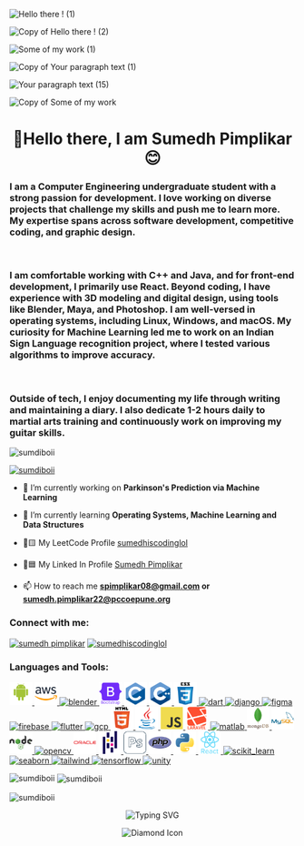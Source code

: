 <p align="center">
  
  ![Hello there ! (1)](https://github.com/user-attachments/assets/b50ee559-d676-46a1-8ff5-469c09977c95)

</p>

<p align="center">

  ![Copy of Hello there ! (2)](https://github.com/user-attachments/assets/3abdcb90-58ad-4093-ad35-3c697ceba455)

  ![Some of my work (1)](https://github.com/user-attachments/assets/ada7e11f-fc4d-4405-aa21-bac22b3c3462)

  ![Copy of Your paragraph text (1)](https://github.com/user-attachments/assets/dd2b035f-1896-430d-b0f8-4cc50a05b754)
  
  ![Your paragraph text (15)](https://github.com/user-attachments/assets/5d825b17-ad65-4f66-b573-0ebf20705b5e)

  ![Copy of Some of my work](https://github.com/user-attachments/assets/f8925142-9f6b-4a64-a7c2-b2e8774616ce)




</p>



<h1 align="center">👋Hello there, I am Sumedh Pimplikar😊</h1>
<h3 align="justfiy">I am a Computer Engineering undergraduate student with a strong passion for development. I love working on diverse projects that challenge my skills and push me to learn more. My expertise spans across software development, competitive coding, and graphic design. 
<br>
<br>
<br>

I am comfortable working with C++ and Java, and for front-end development, I primarily use React. Beyond coding, I have experience with 3D modeling and digital design, using tools like Blender, Maya, and Photoshop. I am well-versed in operating systems, including Linux, Windows, and macOS. My curiosity for Machine Learning led me to work on an Indian Sign Language recognition project, where I tested various algorithms to improve accuracy.
<br>  





<br>
<br>
Outside of tech, I enjoy documenting my life through writing and maintaining a diary. I also dedicate 1-2 hours daily to martial arts training and continuously work on improving my guitar skills.</h3>

<p align="left"> <img src="https://komarev.com/ghpvc/?username=sumdiboii&label=Profile%20views&color=0e75b6&style=flat" alt="sumdiboii" /> </p>

<p align="left"> <a href="https://github.com/ryo-ma/github-profile-trophy"><img src="https://github-profile-trophy.vercel.app/?username=sumdiboii" alt="sumdiboii" /></a> </p>

- 🔭 I’m currently working on **Parkinson's Prediction via Machine Learning**

- 🌱 I’m currently learning **Operating Systems, Machine Learning and Data Structures**

- 🔎🟨 My LeetCode Profile [sumedhiscodinglol](https://leetcode.com/u/sumedhiscodinglol/)

- 🔎🟦 My Linked In Profile [Sumedh Pimplikar](https://www.linkedin.com/in/sumedh-pimplikar/)

- 📫 How to reach me **spimplikar08@gmail.com or sumedh.pimplikar22@pccoepune.org**

<h3 align="left">Connect with me:</h3>
<p align="left">
<a href="https://linkedin.com/in/sumedh pimplikar" target="blank"><img align="center" src="https://raw.githubusercontent.com/rahuldkjain/github-profile-readme-generator/master/src/images/icons/Social/linked-in-alt.svg" alt="sumedh pimplikar" height="30" width="40" /></a>
<a href="https://www.leetcode.com/sumedhiscodinglol" target="blank"><img align="center" src="https://raw.githubusercontent.com/rahuldkjain/github-profile-readme-generator/master/src/images/icons/Social/leet-code.svg" alt="sumedhiscodinglol" height="30" width="40" /></a>
</p>

<h3 align="left">Languages and Tools:</h3>
<p align="left"> <a href="https://developer.android.com" target="_blank" rel="noreferrer"> <img src="https://raw.githubusercontent.com/devicons/devicon/master/icons/android/android-original-wordmark.svg" alt="android" width="40" height="40"/> </a> <a href="https://aws.amazon.com" target="_blank" rel="noreferrer"> <img src="https://raw.githubusercontent.com/devicons/devicon/master/icons/amazonwebservices/amazonwebservices-original-wordmark.svg" alt="aws" width="40" height="40"/> </a> <a href="https://www.blender.org/" target="_blank" rel="noreferrer"> <img src="https://download.blender.org/branding/community/blender_community_badge_white.svg" alt="blender" width="40" height="40"/> </a> <a href="https://getbootstrap.com" target="_blank" rel="noreferrer"> <img src="https://raw.githubusercontent.com/devicons/devicon/master/icons/bootstrap/bootstrap-plain-wordmark.svg" alt="bootstrap" width="40" height="40"/> </a> <a href="https://www.cprogramming.com/" target="_blank" rel="noreferrer"> <img src="https://raw.githubusercontent.com/devicons/devicon/master/icons/c/c-original.svg" alt="c" width="40" height="40"/> </a> <a href="https://www.w3schools.com/cpp/" target="_blank" rel="noreferrer"> <img src="https://raw.githubusercontent.com/devicons/devicon/master/icons/cplusplus/cplusplus-original.svg" alt="cplusplus" width="40" height="40"/> </a> <a href="https://www.w3schools.com/css/" target="_blank" rel="noreferrer"> <img src="https://raw.githubusercontent.com/devicons/devicon/master/icons/css3/css3-original-wordmark.svg" alt="css3" width="40" height="40"/> </a> <a href="https://dart.dev" target="_blank" rel="noreferrer"> <img src="https://www.vectorlogo.zone/logos/dartlang/dartlang-icon.svg" alt="dart" width="40" height="40"/> </a> <a href="https://www.djangoproject.com/" target="_blank" rel="noreferrer"> <img src="https://cdn.worldvectorlogo.com/logos/django.svg" alt="django" width="40" height="40"/> </a> <a href="https://www.figma.com/" target="_blank" rel="noreferrer"> <img src="https://www.vectorlogo.zone/logos/figma/figma-icon.svg" alt="figma" width="40" height="40"/> </a> <a href="https://firebase.google.com/" target="_blank" rel="noreferrer"> <img src="https://www.vectorlogo.zone/logos/firebase/firebase-icon.svg" alt="firebase" width="40" height="40"/> </a> <a href="https://flutter.dev" target="_blank" rel="noreferrer"> <img src="https://www.vectorlogo.zone/logos/flutterio/flutterio-icon.svg" alt="flutter" width="40" height="40"/> </a> <a href="https://cloud.google.com" target="_blank" rel="noreferrer"> <img src="https://www.vectorlogo.zone/logos/google_cloud/google_cloud-icon.svg" alt="gcp" width="40" height="40"/> </a> <a href="https://www.w3.org/html/" target="_blank" rel="noreferrer"> <img src="https://raw.githubusercontent.com/devicons/devicon/master/icons/html5/html5-original-wordmark.svg" alt="html5" width="40" height="40"/> </a> <a href="https://www.java.com" target="_blank" rel="noreferrer"> <img src="https://raw.githubusercontent.com/devicons/devicon/master/icons/java/java-original.svg" alt="java" width="40" height="40"/> </a> <a href="https://developer.mozilla.org/en-US/docs/Web/JavaScript" target="_blank" rel="noreferrer"> <img src="https://raw.githubusercontent.com/devicons/devicon/master/icons/javascript/javascript-original.svg" alt="javascript" width="40" height="40"/> </a> <a href="https://laravel.com/" target="_blank" rel="noreferrer"> <img src="https://raw.githubusercontent.com/devicons/devicon/master/icons/laravel/laravel-plain-wordmark.svg" alt="laravel" width="40" height="40"/> </a> <a href="https://www.mathworks.com/" target="_blank" rel="noreferrer"> <img src="https://upload.wikimedia.org/wikipedia/commons/2/21/Matlab_Logo.png" alt="matlab" width="40" height="40"/> </a> <a href="https://www.mongodb.com/" target="_blank" rel="noreferrer"> <img src="https://raw.githubusercontent.com/devicons/devicon/master/icons/mongodb/mongodb-original-wordmark.svg" alt="mongodb" width="40" height="40"/> </a> <a href="https://www.mysql.com/" target="_blank" rel="noreferrer"> <img src="https://raw.githubusercontent.com/devicons/devicon/master/icons/mysql/mysql-original-wordmark.svg" alt="mysql" width="40" height="40"/> </a> <a href="https://nodejs.org" target="_blank" rel="noreferrer"> <img src="https://raw.githubusercontent.com/devicons/devicon/master/icons/nodejs/nodejs-original-wordmark.svg" alt="nodejs" width="40" height="40"/> </a> <a href="https://opencv.org/" target="_blank" rel="noreferrer"> <img src="https://www.vectorlogo.zone/logos/opencv/opencv-icon.svg" alt="opencv" width="40" height="40"/> </a> <a href="https://www.oracle.com/" target="_blank" rel="noreferrer"> <img src="https://raw.githubusercontent.com/devicons/devicon/master/icons/oracle/oracle-original.svg" alt="oracle" width="40" height="40"/> </a> <a href="https://pandas.pydata.org/" target="_blank" rel="noreferrer"> <img src="https://raw.githubusercontent.com/devicons/devicon/2ae2a900d2f041da66e950e4d48052658d850630/icons/pandas/pandas-original.svg" alt="pandas" width="40" height="40"/> </a> <a href="https://www.photoshop.com/en" target="_blank" rel="noreferrer"> <img src="https://raw.githubusercontent.com/devicons/devicon/master/icons/photoshop/photoshop-line.svg" alt="photoshop" width="40" height="40"/> </a> <a href="https://www.php.net" target="_blank" rel="noreferrer"> <img src="https://raw.githubusercontent.com/devicons/devicon/master/icons/php/php-original.svg" alt="php" width="40" height="40"/> </a> <a href="https://www.python.org" target="_blank" rel="noreferrer"> <img src="https://raw.githubusercontent.com/devicons/devicon/master/icons/python/python-original.svg" alt="python" width="40" height="40"/> </a> <a href="https://reactjs.org/" target="_blank" rel="noreferrer"> <img src="https://raw.githubusercontent.com/devicons/devicon/master/icons/react/react-original-wordmark.svg" alt="react" width="40" height="40"/> </a> <a href="https://scikit-learn.org/" target="_blank" rel="noreferrer"> <img src="https://upload.wikimedia.org/wikipedia/commons/0/05/Scikit_learn_logo_small.svg" alt="scikit_learn" width="40" height="40"/> </a> <a href="https://seaborn.pydata.org/" target="_blank" rel="noreferrer"> <img src="https://seaborn.pydata.org/_images/logo-mark-lightbg.svg" alt="seaborn" width="40" height="40"/> </a> <a href="https://tailwindcss.com/" target="_blank" rel="noreferrer"> <img src="https://www.vectorlogo.zone/logos/tailwindcss/tailwindcss-icon.svg" alt="tailwind" width="40" height="40"/> </a> <a href="https://www.tensorflow.org" target="_blank" rel="noreferrer"> <img src="https://www.vectorlogo.zone/logos/tensorflow/tensorflow-icon.svg" alt="tensorflow" width="40" height="40"/> </a> <a href="https://unity.com/" target="_blank" rel="noreferrer"> <img src="https://www.vectorlogo.zone/logos/unity3d/unity3d-icon.svg" alt="unity" width="40" height="40"/> </a> </p>

<p><img align="left" src="https://github-readme-stats.vercel.app/api/top-langs?username=sumdiboii&show_icons=true&locale=en&layout=compact" alt="sumdiboii" /></p>

<p>&nbsp;<img align="center" src="https://github-readme-stats.vercel.app/api?username=sumdiboii&show_icons=true&locale=en" alt="sumdiboii" /></p>

<p><img align="center" src="https://github-readme-streak-stats.herokuapp.com/?user=sumdiboii&" alt="sumdiboii" /></p>


<!-- TITLE with Animated Typing Effect -->
<p align="center">
  <img src="https://readme-typing-svg.demolab.com?font=Fira+Code&pause=1000&color=00FFFF&center=true&vCenter=true&width=500&lines=Polishing+Ideas+into+Code.;Every+line+a+step+closer+to+perfection.;Turning+complexity+into+clarity.;Let+the+code+speak+for+itself." alt="Typing SVG" />
</p>

<p align="center">
  <img src="https://img.icons8.com/ios-filled/100/00FFFF/diamond.png" width="80" alt="Diamond Icon" />
</p>
